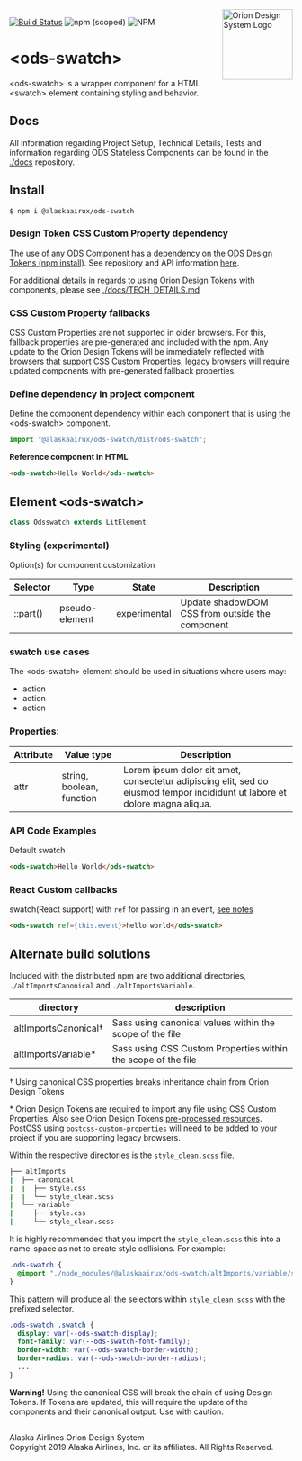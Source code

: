 <img src="https://resource.alaskaair.net/-/media/2C1969F8FB244C919205CD48429C13AC" alt="Orion Design System Logo" title="Be the change you want to see" width="125" align="right" />

[![Build Status](https://travis-ci.org/AlaskaAirlines/OrionStatelessComponents__ods-swatch.svg?branch=master)](https://travis-ci.org/AlaskaAirlines/OrionStatelessComponents__ods-swatch)
![npm (scoped)](https://img.shields.io/npm/v/@alaskaairux/ods-swatch.svg?color=orange)
![NPM](https://img.shields.io/npm/l/@alaskaairux/ods-swatch.svg?color=blue)

# \<ods-swatch>

\<ods-swatch> is a wrapper component for a HTML \<swatch> element containing styling and behavior.

## Docs

All information regarding Project Setup, Technical Details, Tests and information regarding ODS Stateless Components can be found in the [./docs](https://github.com/AlaskaAirlines/OrionStatelessComponents__docs/tree/master/docs) repository.

## Install

```shell
$ npm i @alaskaairux/ods-swatch
```

### Design Token CSS Custom Property dependency

The use of any ODS Component has a dependency on the [ODS Design Tokens (npm install)](https://www.npmjs.com/package/@alaskaairux/orion-design-tokens). See repository and API information [here](https://github.com/AlaskaAirlines/OrionDesignTokens).

For additional details in regards to using Orion Design Tokens with components, please see [./docs/TECH_DETAILS.md](https://github.com/AlaskaAirlines/OrionStatelessComponents__docs/blob/master/docs/TECH_DETAILS.md)

### CSS Custom Property fallbacks

CSS Custom Properties are not supported in older browsers. For this, fallback properties are pre-generated and included with the npm. Any update to the Orion Design Tokens will be immediately reflected with browsers that support CSS Custom Properties, legacy browsers will require updated components with pre-generated fallback properties.

### Define dependency in project component

Define the component dependency within each component that is using the \<ods-swatch> component.

```javascript
import "@alaskaairux/ods-swatch/dist/ods-swatch";
```

**Reference component in HTML**

```html
<ods-swatch>Hello World</ods-swatch>
```

## Element \<ods-swatch>

```javascript
class Odsswatch extends LitElement
```

### Styling (experimental)

Option(s) for component customization

| Selector | Type | State | Description |
|----|----|----|---|
| ::part() | pseudo-element | experimental | Update shadowDOM CSS from outside the component |

### swatch use cases

The \<ods-swatch> element should be used in situations where users may:

* action
* action
* action

### Properties:

| Attribute | Value type | Description |
|----|----|----|
| attr | string, boolean, function | Lorem ipsum dolor sit amet, consectetur adipiscing elit, sed do eiusmod tempor incididunt ut labore et dolore magna aliqua. |

### API Code Examples

Default swatch

```html
<ods-swatch>Hello World</ods-swatch>
```

### React Custom callbacks

swatch(React support) with `ref` for passing in an event, [see notes](https://github.com/AlaskaAirlines/OrionStatelessComponents__docs/blob/master/docs/CALLBACK.md)

```html
<ods-swatch ref={this.event}>hello world</ods-swatch>
```

## Alternate build solutions

Included with the distributed npm are two additional directories, `./altImportsCanonical` and `./altImportsVariable`.

| directory | description |
|---|---|
| altImportsCanonical† | Sass using canonical values within the scope of the file |
| altImportsVariable* | Sass using CSS Custom Properties within the scope of the file |

† Using canonical CSS properties breaks inheritance chain from Orion Design Tokens

\* Orion Design Tokens are required to import any file using CSS Custom Properties. Also see Orion Design Tokens [pre-processed resources](https://github.com/AlaskaAirlines/OrionDesignTokens#install-pre-processed-resources). PostCSS using `postcss-custom-properties` will need to be added to your project if you are supporting legacy browsers.

Within the respective directories is the `style_clean.scss` file.

```bash
├── altImports
|  ├── canonical
|  |  ├── style.css
|  |  └── style_clean.scss
|  └── variable
|     ├── style.css
|     └── style_clean.scss
```

It is highly recommended that you import the `style_clean.scss` this into a name-space as not to create style collisions. For example:

```scss
.ods-swatch {
  @import "./node_modules/@alaskaairux/ods-swatch/altImports/variable/style_clean.scss";
}
```

This pattern will produce all the selectors within `style_clean.scss` with the prefixed selector.

```scss
.ods-swatch .swatch {
  display: var(--ods-swatch-display);
  font-family: var(--ods-swatch-font-family);
  border-width: var(--ods-swatch-border-width);
  border-radius: var(--ods-swatch-border-radius);
  ...
}
```

**Warning!** Using the canonical CSS will break the chain of using Design Tokens. If Tokens are updated, this will require the update of the components and their canonical output. Use with caution.

##

Alaska Airlines Orion Design System<br>
Copyright 2019 Alaska Airlines, Inc. or its affiliates. All Rights Reserved.
